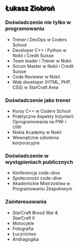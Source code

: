 <!-- .slide: data-background="lukasz.jpg" -->

<h2 style = "text-shadow: 2px 2px black;"> Łukasz Ziobroń </h2>
<div class="box fragment" style="width: 45%; left: 0; top: 100px;">

### Doświadczenie nie tylko w programowaniu

* Trener i DevOps w Coders School
* Developer C++ i Python w Nokii i Credit Suisse
* Team leader i Trener w Nokii
* Scrum Master w Nokii i Credit Suisse
* Code Reviewer w Nokii
* Web developer (HTML, PHP, CSS) w StarCraft Area

</div>

<div class="box fragment" style="width: 45%; right: 0; top: 100px;">

### Doświadczenie jako trener

* Kursy C++ w Coders School
* Praktyczne Aspekty Inżynierii Oprogramowania na PWr i UWr
* Nokia Academy w Nokii
* Wewnętrzne szkolenia korporacyjne

</div>

<div class="box fragment" style="width: 45%; left: 0; top: 400px;">

### Doświadczenie w wystąpieniach publicznych

* Konferencja code::dive
* Społeczność code::dive
* Akademickie Mistrzostwa w Programowaniu Zespołowym

</div>

<div class="box fragment" style="width: 45%; right: 0; top: 400px;">

### Zainteresowania

* StarCraft Brood War & StarCraft II
* Motocykle
* Fotografia
* Łucznictwo
* Andragogika

</div>
